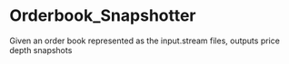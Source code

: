 # Orderbook_Snapshotter
Given an order book represented as the input.stream files, outputs price depth snapshots
